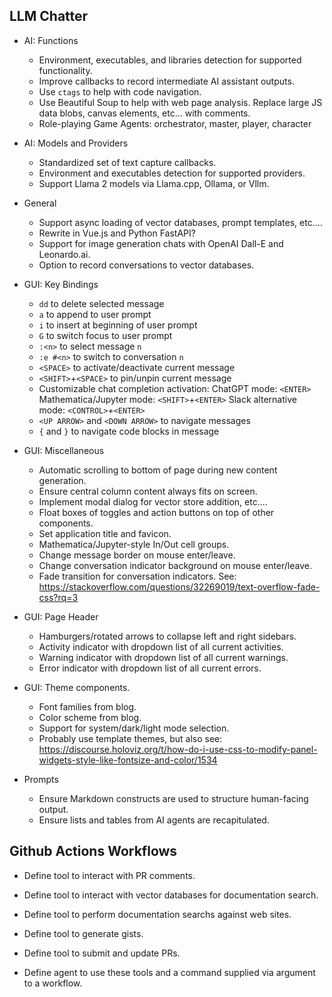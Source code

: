 ## LLM Chatter

* AI: Functions

    - Environment, executables, and libraries detection for supported
      functionality.
    - Improve callbacks to record intermediate AI assistant outputs.
    - Use `ctags` to help with code navigation.
    - Use Beautiful Soup to help with web page analysis.
      Replace large JS data blobs, canvas elements, etc... with comments.
    - Role-playing Game Agents: orchestrator, master, player, character

* AI: Models and Providers

    - Standardized set of text capture callbacks.
    - Environment and executables detection for supported providers.
    - Support Llama 2 models via Llama.cpp, Ollama, or Vllm.

* General

    - Support async loading of vector databases, prompt templates, etc....
    - Rewrite in Vue.js and Python FastAPI?
    - Support for image generation chats with OpenAI Dall-E and Leonardo.ai.
    - Option to record conversations to vector databases.

* GUI: Key Bindings

    - `dd` to delete selected message
    - `a` to append to user prompt
    - `i` to insert at beginning of user prompt
    - `G` to switch focus to user prompt
    - `:<n>` to select message `n`
    - `:e #<n>` to switch to conversation `n`
    - `<SPACE>` to activate/deactivate current message
    - `<SHIFT>`+`<SPACE>` to pin/unpin current message
    - Customizable chat completion activation:
      ChatGPT mode: `<ENTER>`
      Mathematica/Jupyter mode: `<SHIFT>`+`<ENTER>`
      Slack alternative mode: `<CONTROL>`+`<ENTER>`
    - `<UP ARROW>` and `<DOWN ARROW>` to navigate messages
    - `{` and `}` to navigate code blocks in message

* GUI: Miscellaneous

    - Automatic scrolling to bottom of page during new content generation.
    - Ensure central column content always fits on screen.
    - Implement modal dialog for vector store addition, etc....
    - Float boxes of toggles and action buttons on top of other components.
    - Set application title and favicon.
    - Mathematica/Jupyter-style In/Out cell groups.
    - Change message border on mouse enter/leave.
    - Change conversation indicator background on mouse enter/leave.
    - Fade transition for conversation indicators.
      See: https://stackoverflow.com/questions/32269019/text-overflow-fade-css?rq=3

* GUI: Page Header

    - Hamburgers/rotated arrows to collapse left and right sidebars.
    - Activity indicator with dropdown list of all current activities.
    - Warning indicator with dropdown list of all current warnings.
    - Error indicator with dropdown list of all current errors.

* GUI: Theme components.

    - Font families from blog.
    - Color scheme from blog.
    - Support for system/dark/light mode selection.
    - Probably use template themes, but also see:
      https://discourse.holoviz.org/t/how-do-i-use-css-to-modify-panel-widgets-style-like-fontsize-and-color/1534

* Prompts

    - Ensure Markdown constructs are used to structure human-facing output.
    - Ensure lists and tables from AI agents are recapitulated.


## Github Actions Workflows

* Define tool to interact with PR comments.

* Define tool to interact with vector databases for documentation search.

* Define tool to perform documentation searchs against web sites.

* Define tool to generate gists.

* Define tool to submit and update PRs.

* Define agent to use these tools and a command supplied via argument to a
  workflow.

